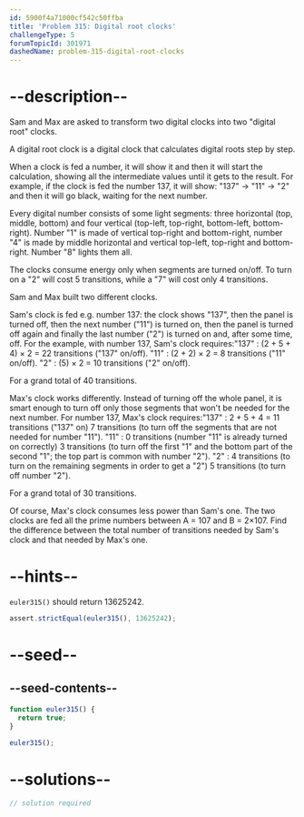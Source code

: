 ```yaml
---
id: 5900f4a71000cf542c50ffba
title: 'Problem 315: Digital root clocks'
challengeType: 5
forumTopicId: 301971
dashedName: problem-315-digital-root-clocks
---
```


# --description--

Sam and Max are asked to transform two digital clocks into two "digital root" clocks.

A digital root clock is a digital clock that calculates digital roots step by step.

When a clock is fed a number, it will show it and then it will start the calculation, showing all the intermediate values until it gets to the result. For example, if the clock is fed the number 137, it will show: "137" → "11" → "2" and then it will go black, waiting for the next number.

Every digital number consists of some light segments: three horizontal (top, middle, bottom) and four vertical (top-left, top-right, bottom-left, bottom-right). Number "1" is made of vertical top-right and bottom-right, number "4" is made by middle horizontal and vertical top-left, top-right and bottom-right. Number "8" lights them all.

The clocks consume energy only when segments are turned on/off. To turn on a "2" will cost 5 transitions, while a "7" will cost only 4 transitions.

Sam and Max built two different clocks.

Sam's clock is fed e.g. number 137: the clock shows "137", then the panel is turned off, then the next number ("11") is turned on, then the panel is turned off again and finally the last number ("2") is turned on and, after some time, off. For the example, with number 137, Sam's clock requires:"137" : (2 + 5 + 4) × 2 = 22 transitions ("137" on/off). "11" : (2 + 2) × 2 = 8 transitions ("11" on/off). "2" : (5) × 2 = 10 transitions ("2" on/off).

For a grand total of 40 transitions.

Max's clock works differently. Instead of turning off the whole panel, it is smart enough to turn off only those segments that won't be needed for the next number. For number 137, Max's clock requires:"137" : 2 + 5 + 4 = 11 transitions ("137" on) 7 transitions (to turn off the segments that are not needed for number "11"). "11" : 0 transitions (number "11" is already turned on correctly) 3 transitions (to turn off the first "1" and the bottom part of the second "1"; the top part is common with number "2"). "2" : 4 transitions (to turn on the remaining segments in order to get a "2") 5 transitions (to turn off number "2").

For a grand total of 30 transitions.

Of course, Max's clock consumes less power than Sam's one. The two clocks are fed all the prime numbers between A = 107 and B = 2×107. Find the difference between the total number of transitions needed by Sam's clock and that needed by Max's one.

# --hints--

`euler315()` should return 13625242.

```js
assert.strictEqual(euler315(), 13625242);
```

# --seed--

## --seed-contents--

```js
function euler315() {
  return true;
}

euler315();
```

# --solutions--

```js
// solution required
```
